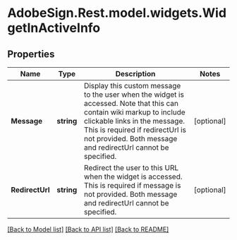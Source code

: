 # AdobeSign.Rest.model.widgets.WidgetInActiveInfo
## Properties

Name | Type | Description | Notes
------------ | ------------- | ------------- | -------------
**Message** | **string** | Display this custom message to the user when the widget is accessed. Note that this can contain wiki markup to include clickable links in the message. This is required if redirectUrl is not provided. Both message and redirectUrl cannot be specified. | [optional] 
**RedirectUrl** | **string** | Redirect the user to this URL when the widget is accessed. This is required if message is not provided. Both message and redirectUrl cannot be specified. | [optional] 

[[Back to Model list]](../README.md#documentation-for-models) [[Back to API list]](../README.md#documentation-for-api-endpoints) [[Back to README]](../README.md)

